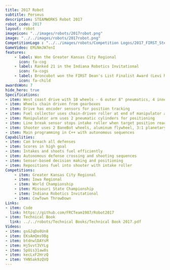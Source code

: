 ```yaml
---
title: 2017 Robot
subtitle: Perseus
description: STEAMWORKS Robot 2017
robot_code: 2017
layout: robot
imageicon: "../images/robots/2017robot.png"
image: "../../images/robots/2017robot.png"
CompetitionLogo : "../../images/robots/Competition Logos/2017_FIRST_Steamworks.svg"
GameVideo: EMiNmJW7enI
features:
    - label: Won the Greater Kansas City Regional
      icon: fa-cog 
    - label: Ranked 21 in the Indiana Robotics Invitational
      icon: fa-cogs 
    - label: Broncobot won the FIRST Dean's List Finalist Award (Levi Madden)
      icon: fa-child 
awardsWon: 7
hide_hero: true
Specifications:
- item: West coast drive with 10 wheels - 6 outer 8" pneumatics, 4 inner 5" BaneBots
- item: Wheels chain driven from gearboxes
- item: Drive has encoder sensors for position tracking
- item: Fuel collector uses chain-driven roller at end of manipulator arm
- item: Manipulator arm uses 2 pneumatic cylinders for positioning
- item: Line break sensor stops intake roller when target position reached
- item: Shooter uses 2 BaneBot wheels, aluminum flywheel, 3:1 planetary 775 Pro
- item: Main programming in C++ with autonomous sequences
Capabilities:
- item: Can breach all defenses
- item: Scores in high goal
- item: Intakes and shoots fuel efficiently
- item: Autonomous defense crossing and shooting sequences
- item: Sensor-based decision making and positioning
- item: Repositions fuel into shooter with intake roller
Competitions:
    - item: Greater Kansas City Regional
    - item: Iowa Regional
    - item: World Championship
    - item: Missouri State Championship
    - item: Indiana Robotics Invitational
    - item: CowTown ThrowDown
Links:
- item: Code
  link: https://github.com/FRCTeam1987/Robot2017
- item: Technical Book
  link: ../../robots/Technical Books/Technical Book 2017.pdf
Videos:
- item: gsGJqDo8Un8
- item: EKsAmQms9Bg
- item: btdnwlDAYsM
- item: Hj5vvt3VYLg
- item: 5pUis31aw8s
- item: kecLxF2HrzQ
- item: YHNSak9zQVQ
---
```

